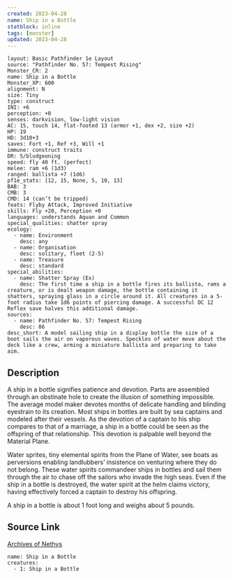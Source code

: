 ```yaml
---
created: 2023-04-28
name: Ship in a Bottle
statblock: inline
tags: [monster]
updated: 2023-04-28
---
```

```statblock
layout: Basic Pathfinder 1e Layout
source: "Pathfinder No. 57: Tempest Rising"
Monster_CR: 2
name: Ship in a Bottle
Monster_XP: 600
alignment: N
size: Tiny
type: construct
INI: +6
perception: +0
senses: darkvision, low-light vision
AC: 15, touch 14, flat-footed 13 (armor +1, dex +2, size +2)
HP: 19
HD: 3d10+3
saves: Fort +1, Ref +3, Will +1
immune: construct traits
DR: 5/bludgeoning
speed: fly 40 ft. (perfect)
melee: ram +6 (1d3)
ranged: ballista +7 (1d6)
pf1e_stats: [12, 15, None, 5, 10, 13]
BAB: 3
CMB: 3
CMD: 14 (can’t be tripped)
feats: Flyby Attack, Improved Initiative
skills: Fly +20, Perception +0
languages: understands Aquan and Common
special_qualities: shatter spray
ecology:
  - name: Environment
    desc: any
  - name: Organisation
    desc: solitary, fleet (2-5)
  - name: Treasure
    desc: standard
special_abilities:
  - name: Shatter Spray (Ex)
    desc: The first time a ship in a bottle fires its ballista, rams a creature, or is dealt weapon damage, the bottle containing it shatters, spraying glass in a circle around it. All creatures in a 5-foot radius take 1d6 points of piercing damage. A successful DC 12 Reflex save halves this additional damage.
sources:
  - name: Pathfinder No. 57: Tempest Rising
    desc: 86
desc_short: A model sailing ship in a display bottle the size of a boot sails the air on vaporous waves. Speckles of water move about the deck like a crew, arming a miniature ballista and preparing to take aim.
```
## Description
A ship in a bottle signifies patience and devotion. Parts are assembled through an obstinate hole to create the illusion of something impossible. The average model maker devotes months of delicate handling and blinding eyestrain to its creation. Most ships in bottles are built by sea captains and modeled after their vessels. As the devotion of a captain to his ship compares to that of a marriage, a ship in a bottle could be seen as the offspring of that relationship. This devotion is palpable well beyond the Material Plane.

Water sprites, tiny elemental spirits from the Plane of Water, see boats as perversions enabling landlubbers’ insistence on venturing where they do not belong. These water spirits commandeer ships in bottles and sail them through the air to chase off the sailors who invade the high seas. Even if the ship in a bottle is destroyed, the water spirit at the helm claims victory, having effectively forced a captain to destroy his offspring.

A ship in a bottle is about 1 foot long and weighs about 5 pounds.
## Source Link
[Archives of Nethys](https://aonprd.com/MonsterDisplay.aspx?ItemName=Ship%20in%20a%20Bottle)
```encounter-table
name: Ship in a Bottle
creatures:
  - 1: Ship in a Bottle
```
